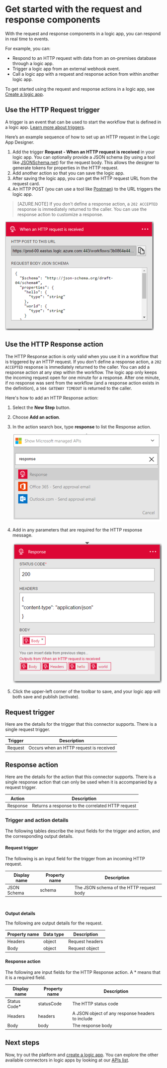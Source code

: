 <properties
	pageTitle="Use request and response actions | Microsoft Azure"
	description="Overview of the request and response trigger and action in an Azure logic app"
	services=""
	documentationCenter=""
	authors="jeffhollan"
	manager="erikre"
	editor=""
	tags="connectors"/>

<tags
   ms.service="logic-apps"
   ms.devlang="na"
   ms.topic="article"
   ms.tgt_pltfrm="na"
   ms.workload="na"
   ms.date="07/18/2016"
   ms.author="jehollan"/>

# Get started with the request and response components

With the request and response components in a logic app, you can respond in real time to events.

For example, you can:

- Respond to an HTTP request with data from an on-premises database through a logic app.
- Trigger a logic app from an external webhook event.
- Call a logic app with a request and response action from within another logic app.

To get started using the request and response actions in a logic app, see [Create a logic app](../app-service-logic/app-service-logic-create-a-logic-app.md).

## Use the HTTP Request trigger

A trigger is an event that can be used to start the workflow that is defined in a logic app. [Learn more about triggers](connectors-overview.md).

Here’s an example sequence of how to set up an HTTP request in the Logic App Designer.

1. Add the trigger **Request - When an HTTP request is received** in your logic app. You can optionally provide a JSON schema (by using a tool like [JSONSchema.net](http://jsonschema.net)) for the request body. This allows the designer to generate tokens for properties in the HTTP request.
2. Add another action so that you can save the logic app.
3. After saving the logic app, you can get the HTTP request URL from the request card.
4. An HTTP POST (you can use a tool like [Postman](https://www.getpostman.com/)) to the URL triggers the logic app.

>[AZURE.NOTE] If you don't define a response action, a `202 ACCEPTED` response is immediately returned to the caller. You can use the response action to customize a response.

![Response trigger](./media/connectors-native-reqres/using-trigger.png)

## Use the HTTP Response action

The HTTP Response action is only valid when you use it in a workflow that is triggered by an HTTP request. If you don't define a response action, a `202 ACCEPTED` response is immediately returned to the caller.  You can add a response action at any step within the workflow. The logic app only keeps the incoming request open for one minute for a response.  After one minute, if no response was sent from the workflow (and a response action exists in the definition), a `504 GATEWAY TIMEOUT` is returned to the caller.

Here's how to add an HTTP Response action:

1. Select the **New Step** button.
2. Choose **Add an action**.
3. In the action search box, type **response** to list the Response action.

	![Select the response action](./media/connectors-native-reqres/using-action-1.png)

4. Add in any parameters that are required for the HTTP response message.

	![Complete the response action](./media/connectors-native-reqres/using-action-2.png)

5. Click the upper-left corner of the toolbar to save, and your logic app will both save and publish (activate).

## Request trigger

Here are the details for the trigger that this connector supports. There is a single request trigger.

|Trigger|Description|
|---|---|
|Request|Occurs when an HTTP request is received|

## Response action

Here are the details for the action that this connector supports. There is a single response action that can only be used when it is accompanied by a request trigger.

|Action|Description|
|---|---|
|Response|Returns a response to the correlated HTTP request|

### Trigger and action details

The following tables describe the input fields for the trigger and action, and the corresponding output details.

#### Request trigger
The following is an input field for the trigger from an incoming HTTP request.

|Display name|Property name|Description|
|---|---|---|
|JSON Schema|schema|The JSON schema of the HTTP request body|
<br>

**Output details**

The following are output details for the request.

|Property name|Data type|Description|
|---|---|---|
|Headers|object|Request headers|
|Body|object|Request object|

#### Response action

The following are input fields for the HTTP Response action. A * means that it is a required field.

|Display name|Property name|Description|
|---|---|---|
|Status Code*|statusCode|The HTTP status code|
|Headers|headers|A JSON object of any response headers to include|
|Body|body|The response body|

## Next steps

Now, try out the platform and [create a logic app](../app-service-logic/app-service-logic-create-a-logic-app.md). You can explore the other available connectors in logic apps by looking at our [APIs list](apis-list.md).
